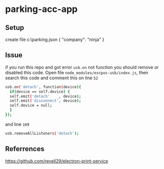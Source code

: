 # parking-acc-app

## Setup
create file c:\parking.json
{
    "company": "ninja"
}

## Issue
if you run this repo and got error `usb.on` not function you should remove or disabled this code.
Open file `node_modules/escpos-usb/index.js`, then search this code and comment this on line `52`

```bash
usb.on('detach', function(device){
  if(device == self.device) {
  self.emit('detach'    , device);
  self.emit('disconnect', device);
  self.device = null;
  }
});
```

and line `169`

```bash
usb.removeAllListeners('detach');
```


## Referrences
https://github.com/revell29/electron-print-service